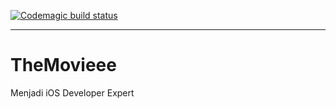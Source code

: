 [![Codemagic build status](https://api.codemagic.io/apps/643a2b15572c0bcd7d6973e4/ios-project-debug/status_badge.svg)](https://codemagic.io/apps/643a2b15572c0bcd7d6973e4/ios-project-debug/latest_build)

---

# TheMovieee
Menjadi iOS Developer Expert
